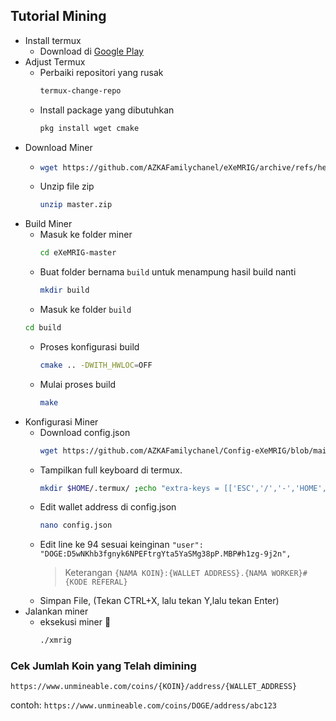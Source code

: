 ## Tutorial Mining

- Install termux
  - Download di [Google Play](https://play.google.com/store/apps/details?id=com.termux&hl=en&gl=US)
- Adjust Termux
  - Perbaiki repositori yang rusak 
    ```bash 
    termux-change-repo
    ```
  - Install package yang dibutuhkan 
    ```bash 
    pkg install wget cmake
    ```
- Download Miner
  - ```bash
    wget https://github.com/AZKAFamilychanel/eXeMRIG/archive/refs/heads/master.zip
    ```
  - Unzip file zip
    ```bash
    unzip master.zip
    ```
- Build Miner
  - Masuk ke folder miner
    ```bash 
    cd eXeMRIG-master
    ```
  - Buat folder bernama `build` untuk menampung hasil build nanti 
    ```bash 
    mkdir build
    ```
  - Masuk ke folder `build`
   ```bash
   cd build
   ```
  - Proses konfigurasi build
    ```bash
    cmake .. -DWITH_HWLOC=OFF
    ```
  - Mulai proses build
    ```bash 
    make
    ```
- Konfigurasi Miner
  - Download config.json 
    ```bash
    wget https://github.com/AZKAFamilychanel/Config-eXeMRIG/blob/main/config-mining.json
    ```
  - Tampilkan full keyboard di termux. 
    ```bash 
    mkdir $HOME/.termux/ ;echo "extra-keys = [['ESC','/','-','HOME','UP','END'],['TAB','CTRL','ALT','LEFT','DOWN','RIGHT']]" >> $HOME/.termux/termux.properties && termux-reload-settings && sleep 1 && logout
    ```
  - Edit wallet address di config.json 
    ```bash 
    nano config.json
    ```
  - Edit line ke 94 sesuai keinginan
    `"user": "DOGE:D5wNKhb3fgnyk6NPEFtrgYta5YaSMg38pP.MBP#h1zg-9j2n",`
    > Keterangan `{NAMA KOIN}:{WALLET ADDRESS}.{NAMA WORKER}#{KODE REFERAL}`
  - Simpan File, (Tekan CTRL+X, lalu tekan Y,lalu tekan Enter)
- Jalankan miner
  - eksekusi miner 🤑 
    ```bash
    ./xmrig
    ```

### Cek Jumlah Koin yang Telah dimining

`https://www.unmineable.com/coins/{KOIN}/address/{WALLET_ADDRESS}`

contoh: `https://www.unmineable.com/coins/DOGE/address/abc123`
